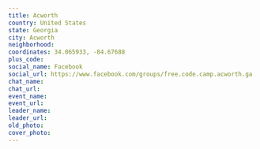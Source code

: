 ```yaml
---
title: Acworth
country: United States
state: Georgia
city: Acworth
neighborhood: 
coordinates: 34.065933, -84.67688
plus_code:
social_name: Facebook
social_url: https://www.facebook.com/groups/free.code.camp.acworth.ga
chat_name:
chat_url:
event_name:
event_url:
leader_name:
leader_url:
old_photo: 
cover_photo:
---
```

